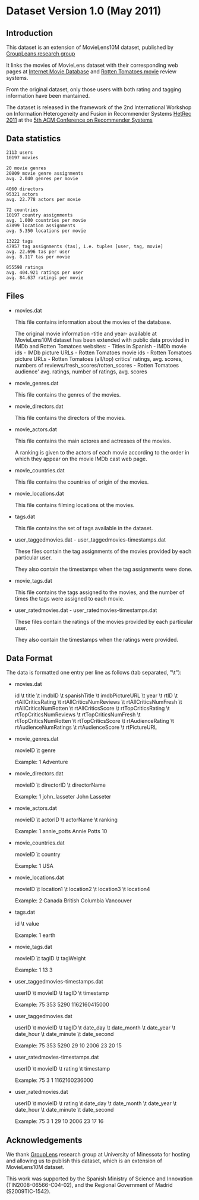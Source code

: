 # Dataset Version 1.0 (May 2011)

## Introduction
This dataset is an extension of MovieLens10M dataset, published by [GroupLeans research group](http://www.grouplens.org)

It links the movies of MovieLens dataset with their corresponding web pages at [Internet Movie Database](http://www.imdb.com) and [Rotten Tomatoes movie](http://www.rottentomatoes.com) review systems.

From the original dataset, only those users with both rating and tagging information have been mantained.

The dataset is released in the framework of the 2nd International Workshop on Information Heterogeneity and Fusion in Recommender Systems [HetRec 2011](http://ir.ii.uam.es/hetrec2011) at the [5th ACM Conference on Recommender Systems](http://recsys.acm.org/2011)

## Data statistics
```
2113 users
10197 movies
   
20 movie genres
20809 movie genre assignments
avg. 2.040 genres per movie

4060 directors
95321 actors
avg. 22.778 actors per movie

72 countries
10197 country assignments
avg. 1.000 countries per movie
47899 location assignments
avg. 5.350 locations per movie

13222 tags
47957 tag assignments (tas), i.e. tuples [user, tag, movie]
avg. 22.696 tas per user
avg. 8.117 tas per movie

855598 ratings
avg. 404.921 ratings per user
avg. 84.637 ratings per movie
```

## Files
* movies.dat

  This file contains information about the movies of the database.
      
    The original movie information -title and year- available at MovieLens10M dataset 
    has been extended with public data provided in IMDb and Rotten Tomatoes websites:
       - Titles in Spanish
       - IMDb movie ids
       - IMDb picture URLs
           - Rotten Tomatoes movie ids
           - Rotten Tomatoes picture URLs
           - Rotten Tomatoes (all/top) critics' ratings, avg. scores, numbers of 
             reviews/fresh_scores/rotten_scores
           - Rotten Tomatoes audience' avg. ratings, number of ratings, avg. scores

* movie_genres.dat
   
  This file contains the genres of the movies.
   
* movie_directors.dat
   
  This file contains the directors of the movies.
   
* movie_actors.dat
   
  This file contains the main actores and actresses of the movies.
    
  A ranking is given to the actors of each movie according to the order in which 
  they appear on the movie IMDb cast web page.
   
* movie_countries.dat

  This file contains the countries of origin of the movies.

* movie_locations.dat

  This file contains filming locations ot the movies.

* tags.dat

  This file contains the set of tags available in the dataset.

* user_taggedmovies.dat - user_taggedmovies-timestamps.dat

  These files contain the tag assignments of the movies provided by each particular user.
  
  They also contain the timestamps when the tag assignments were done.
 
* movie_tags.dat

  This file contains the tags assigned to the movies, and the number of times the tags were assigned to each movie.
 
* user_ratedmovies.dat - user_ratedmovies-timestamps.dat

  These files contain the ratings of the movies provided by each particular user.
  
  They also contain the timestamps when the ratings were provided.

## Data Format

 The data is formatted one entry per line as follows (tab separated, "\t"):

* movies.dat

  id \t title \t imdbID \t spanishTitle \t imdbPictureURL \t year \t rtID \t rtAllCriticsRating \t rtAllCriticsNumReviews \t rtAllCriticsNumFresh \t rtAllCriticsNumRotten \t rtAllCriticsScore \t rtTopCriticsRating \t rtTopCriticsNumReviews \t rtTopCriticsNumFresh \t rtTopCriticsNumRotten \t rtTopCriticsScore \t rtAudienceRating \t rtAudienceNumRatings \t rtAudienceScore \t rtPictureURL

* movie_genres.dat
 
  movieID	\t genre

  Example:
  1	Adventure

* movie_directors.dat

  movieID \t directorID \t directorName

  Example:
  1	john_lasseter	John Lasseter
   
* movie_actors.dat

  movieID \t actorID \t actorName \t ranking

  Example:
  1	annie_potts	Annie Potts	10

* movie_countries.dat

  movieID \t country

  Example:
  1	USA

* movie_locations.dat

  movieID \t location1 \t location2 \t location3 \t location4

  Example:
  2	Canada	British Columbia	Vancouver

* tags.dat

  id \t value

  Example:
  1	earth

* movie_tags.dat

  movieID \t tagID \t tagWeight

  Example:
  1	13	3

* user_taggedmovies-timestamps.dat

  userID \t movieID  \t tagID  \t timestamp

  Example:
  75	353	5290	1162160415000
        
* user_taggedmovies.dat

  userID \t movieID \t tagID \t date_day \t date_month \t date_year \t date_hour \t date_minute \t date_second

  Example:
  75	353	5290	29	10	2006	23	20	15
   
* user_ratedmovies-timestamps.dat

  userID \t movieID \t rating \t timestamp

  Example:
  75	3	1	1162160236000

* user_ratedmovies.dat

  userID \t movieID \t rating \t date_day \t date_month \t date_year \t date_hour \t date_minute \t date_second

  Example:
  75	3	1	29	10	2006	23	17	16

## Acknowledgements

 We thank [GroupLens](http://www.grouplens.org) research group at University of Minessota for hosting and allowing us to publish this dataset, which is an extension of MovieLens10M dataset.

 This work was supported by the Spanish Ministry of Science and Innovation (TIN2008-06566-C04-02), and the Regional Government of Madrid (S2009TIC-1542).